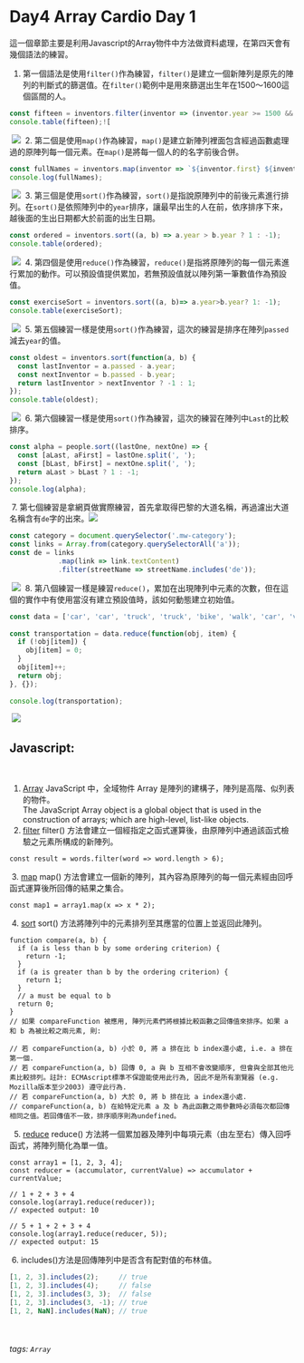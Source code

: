 # Day4 Array Cardio Day 1
​
這一個章節主要是利用Javascript的Array物件中方法做資料處理，在第四天會有幾個語法的練習。
​
1. 第一個語法是使用`filter()`作為練習，`filter()`是建立一個新陣列是原先的陣列的判斷式的篩選值。在`filter()`範例中是用來篩選出生年在1500～1600這個區間的人。
​
```javascript
const fifteen = inventors.filter(inventor => (inventor.year >= 1500 && inventor.year < 1600));
console.table(fifteen);![
```
​
![](https://i.imgur.com/0ZffAiu.png)
​
2. 第二個是使用`map()`作為練習，`map()`是建立新陣列裡面包含經過函數處理過的原陣列每一個元素。在`map()`是將每一個人的的名字前後合併。
​
```javascript
const fullNames = inventors.map(inventor => `${inventor.first} ${inventor.last}`);
console.log(fullNames);
```
​
![](https://i.imgur.com/zRRDvZp.png)
​
3. 第三個是使用`sort()`作為練習，`sort()`是指說原陣列中的前後元素進行排列。在`sort()`是依照陣列中的`year`排序，讓最早出生的人在前，依序排序下來，越後面的生出日期都大於前面的出生日期。
​
```javascript
const ordered = inventors.sort((a, b) => a.year > b.year ? 1 : -1);
console.table(ordered);
```
​
![](https://i.imgur.com/qcloTNG.png)
​
4. 第四個是使用`reduce()`作為練習，`reduce()`是指將原陣列的每一個元素進行累加的動作。可以預設值提供累加，若無預設值就以陣列第一筆數值作為預設值。
​
```javascript
const exerciseSort = inventors.sort((a, b)=> a.year>b.year? 1: -1);
console.table(exerciseSort);
```
​
![](https://i.imgur.com/d9k3CQt.png)
​
5. 第五個練習一樣是使用`sort()`作為練習，這次的練習是排序在陣列`passed`減去`year`的值。
​
```javascript
const oldest = inventors.sort(function(a, b) {
  const lastInventor = a.passed - a.year;
  const nextInventor = b.passed - b.year;
  return lastInventor > nextInventor ? -1 : 1;
});
console.table(oldest);
```
​
![](https://i.imgur.com/BHrOXKY.png)
​
6. 第六個練習一樣是使用`sort()`作為練習，這次的練習在陣列中`Last`的比較排序。
​
```javascript
const alpha = people.sort((lastOne, nextOne) => {
  const [aLast, aFirst] = lastOne.split(', ');
  const [bLast, bFirst] = nextOne.split(', ');
  return aLast > bLast ? 1 : -1;
});
console.log(alpha);
```
​
7. 第七個練習是拿網頁做實際練習，首先拿取得巴黎的大道名稱，再過濾出大道名稱含有`de`字的出來。
​
![](https://i.imgur.com/JQFzBLT.png)
​
```javascript
const category = document.querySelector('.mw-category');
const links = Array.from(category.querySelectorAll('a'));
const de = links
            .map(link => link.textContent)
            .filter(streetName => streetName.includes('de'));
```
​
![](https://i.imgur.com/i8v4QNU.png)
​
8. 第八個練習一樣是練習`reduce()`，累加在出現陣列中元素的次數，但在這個的實作中有使用當沒有建立預設值時，該如何動態建立初始值。
​
```javascript
const data = ['car', 'car', 'truck', 'truck', 'bike', 'walk', 'car', 'van', 'bike', 'walk', 'car', 'van', 'car', 'truck', 'pogostick'];
​
const transportation = data.reduce(function(obj, item) {
  if (!obj[item]) {
    obj[item] = 0;
  }
  obj[item]++;
  return obj;
}, {});
​
console.log(transportation);
```
​
![](https://i.imgur.com/pbXsUkF.png)
​
​
## Javascript:
​
1. [Array](https://developer.mozilla.org/en-US/docs/Web/JavaScript/Reference/Global_Objects/Array) 
   JavaScript 中，全域物件 Array 是陣列的建構子，陣列是高階、似列表的物件。 <br> The JavaScript Array object is a global object that is used in the construction of arrays; which are high-level, list-like objects. 
​
2. [filter](https://developer.mozilla.org/en-US/docs/Web/JavaScript/Reference/Global_Objects/Array/filter) 
   filter() 方法會建立一個經指定之函式運算後，由原陣列中通過該函式檢驗之元素所構成的新陣列。 
​
```javascript=
const result = words.filter(word => word.length > 6);
```
​
3. [map](https://developer.mozilla.org/en-US/docs/Web/JavaScript/Reference/Global_Objects/Array/map)
   map() 方法會建立一個新的陣列，其內容為原陣列的每一個元素經由回呼函式運算後所回傳的結果之集合。 
​
```javascript=
const map1 = array1.map(x => x * 2);
```
​
4. [sort](https://developer.mozilla.org/en-US/docs/Web/JavaScript/Reference/Global_Objects/Array/sort) 
   sort() 方法將陣列中的元素排列至其應當的位置上並返回此陣列。 
​
```javascript=
function compare(a, b) {
  if (a is less than b by some ordering criterion) {
    return -1;
  }
  if (a is greater than b by the ordering criterion) {
    return 1;
  }
  // a must be equal to b
  return 0;
}
// 如果 compareFunction 被應用, 陣列元素們將根據比較函數之回傳值來排序。如果 a 和 b 為被比較之兩元素, 則:
​
// 若 compareFunction(a, b) 小於 0, 將 a 排在比 b index還小處, i.e. a 排在第一個.
// 若 compareFunction(a, b) 回傳 0, a 與 b 互相不會改變順序, 但會與全部其他元素比較排列。註計: ECMAscript標準不保證能使用此行為, 因此不是所有瀏覽器 (e.g. Mozilla版本至少2003) 遵守此行為.
// 若 compareFunction(a, b) 大於 0, 將 b 排在比 a index還小處.
// compareFunction(a, b) 在給特定元素 a 及 b 為此函數之兩參數時必須每次都回傳相同之值。若回傳值不一致，排序順序則為undefined。
```
​
​
5. [reduce](https://developer.mozilla.org/en-US/docs/Web/JavaScript/Reference/Global_Objects/Array/Reduce)
   reduce() 方法將一個累加器及陣列中每項元素（由左至右）傳入回呼函式，將陣列簡化為單一值。 
​
```javascript=
const array1 = [1, 2, 3, 4];
const reducer = (accumulator, currentValue) => accumulator + currentValue;
​
// 1 + 2 + 3 + 4
console.log(array1.reduce(reducer));
// expected output: 10
​
// 5 + 1 + 2 + 3 + 4
console.log(array1.reduce(reducer, 5));
// expected output: 15
```
​
6. [](https://developer.mozilla.org/en-US/docs/Web/JavaScript/Reference/Global_Objects/Array/includes)
    includes()方法是回傳陣列中是否含有配對值的布林值。
    
```javascript
[1, 2, 3].includes(2);     // true
[1, 2, 3].includes(4);     // false
[1, 2, 3].includes(3, 3);  // false
[1, 2, 3].includes(3, -1); // true
[1, 2, NaN].includes(NaN); // true
```
​
###### tags: `Array`